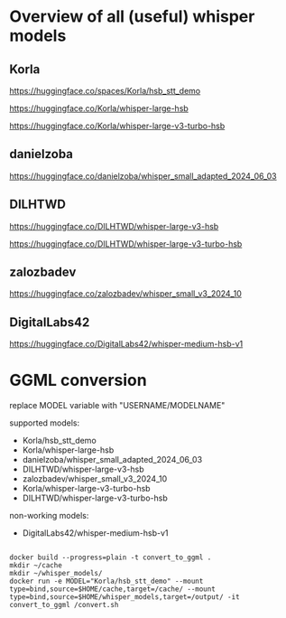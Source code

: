 # Overview of all (useful) whisper models

## Korla

https://huggingface.co/spaces/Korla/hsb_stt_demo

https://huggingface.co/Korla/whisper-large-hsb

https://huggingface.co/Korla/whisper-large-v3-turbo-hsb

## danielzoba

https://huggingface.co/danielzoba/whisper_small_adapted_2024_06_03

## DILHTWD

https://huggingface.co/DILHTWD/whisper-large-v3-hsb

https://huggingface.co/DILHTWD/whisper-large-v3-turbo-hsb

## zalozbadev

https://huggingface.co/zalozbadev/whisper_small_v3_2024_10

## DigitalLabs42

https://huggingface.co/DigitalLabs42/whisper-medium-hsb-v1

# GGML conversion

replace MODEL variable with "USERNAME/MODELNAME" 

supported models:

* Korla/hsb_stt_demo
* Korla/whisper-large-hsb
* danielzoba/whisper_small_adapted_2024_06_03
* DILHTWD/whisper-large-v3-hsb
* zalozbadev/whisper_small_v3_2024_10
* Korla/whisper-large-v3-turbo-hsb
* DILHTWD/whisper-large-v3-turbo-hsb

non-working models:

* DigitalLabs42/whisper-medium-hsb-v1

```code

docker build --progress=plain -t convert_to_ggml .
mkdir ~/cache
mkdir ~/whisper_models/
docker run -e MODEL="Korla/hsb_stt_demo" --mount type=bind,source=$HOME/cache,target=/cache/ --mount type=bind,source=$HOME/whisper_models,target=/output/ -it convert_to_ggml /convert.sh 

```